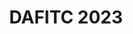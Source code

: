 ---
title: "DAFITC 2023"
organizer: "DAFITC"
url-link: "https://www.dafitc.com/"
description: "The Department of the Air Force Information Technology and Cyberpower Education & Training Event will be held in Montgomery, AL from August 28-30, 2023
In 2022, thousands of Air Force peers, along with private sector leaders in the IT and cyber security field convened to network, discuss, connect and learn about the newest and most prevailing threats to our global networks and national defense. With 205+ breakouts, a trade show with over 175 vendor booths, and nearly 4000 attendees, speakers, and exhibitors, DAFITC came roaring back with its first in-person event in two years, and 2023 is poised to grow even more.
In 2023 you can expect to hear from leading voices in the public and private sectors, hearing a range of ideas, opinions, and assessments of the current state of all things cyber as well as insights into what the keys to future success might look like.
With this year’s theme, Digitally Transforming the Air & Space Force: Investing for Tomorrow’s Fight, DAFITC 2023 will examine the ever-changing ways in which big data and emerging cyber technologies are reshaping the landscape in which we live."
start-time: "2023-08-28T08:00:00-00:00"
end-time: "2023-08-28T17:00:00-00:00"
event-type: "In-person"
gov-only: "false"
is-external: "true"
---